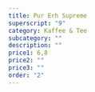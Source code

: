 ```yaml
---
title: Pur Erh Supreme
superscript: "9"
category: Kaffee & Tee
subcategory: ""
description: ""
price1: 6,8
price2: ""
price3: ""
order: "2"
---
```

